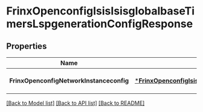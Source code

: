 # FrinxOpenconfigIsisIsisglobalbaseTimersLspgenerationConfigResponse

## Properties
Name | Type | Description | Notes
------------ | ------------- | ------------- | -------------
**FrinxOpenconfigNetworkInstanceconfig** | [***FrinxOpenconfigIsisIsisglobalbaseTimersLspgenerationConfig**](frinx.openconfig.isis.isisglobalbase.timers.lspgeneration.Config.md) |  | [optional] [default to null]

[[Back to Model list]](../README.md#documentation-for-models) [[Back to API list]](../README.md#documentation-for-api-endpoints) [[Back to README]](../README.md)


